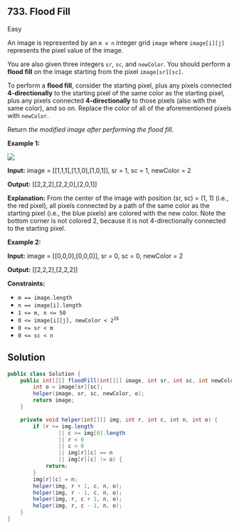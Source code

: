 ## 733\. Flood Fill

Easy

An image is represented by an `m x n` integer grid `image` where `image[i][j]` represents the pixel value of the image.

You are also given three integers `sr`, `sc`, and `newColor`. You should perform a **flood fill** on the image starting from the pixel `image[sr][sc]`.

To perform a **flood fill**, consider the starting pixel, plus any pixels connected **4-directionally** to the starting pixel of the same color as the starting pixel, plus any pixels connected **4-directionally** to those pixels (also with the same color), and so on. Replace the color of all of the aforementioned pixels with `newColor`.

Return _the modified image after performing the flood fill_.

**Example 1:**

![](https://assets.leetcode.com/uploads/2021/06/01/flood1-grid.jpg)

**Input:** image = [[1,1,1],[1,1,0],[1,0,1]], sr = 1, sc = 1, newColor = 2

**Output:** [[2,2,2],[2,2,0],[2,0,1]]

**Explanation:** From the center of the image with position (sr, sc) = (1, 1) (i.e., the red pixel), all pixels connected by a path of the same color as the starting pixel (i.e., the blue pixels) are colored with the new color. Note the bottom corner is not colored 2, because it is not 4-directionally connected to the starting pixel.

**Example 2:**

**Input:** image = [[0,0,0],[0,0,0]], sr = 0, sc = 0, newColor = 2

**Output:** [[2,2,2],[2,2,2]]

**Constraints:**

*   `m == image.length`
*   `n == image[i].length`
*   `1 <= m, n <= 50`
*   <code>0 <= image[i][j], newColor < 2<sup>16</sup></code>
*   `0 <= sr < m`
*   `0 <= sc < n`

## Solution

```java
public class Solution {
    public int[][] floodFill(int[][] image, int sr, int sc, int newColor) {
        int o = image[sr][sc];
        helper(image, sr, sc, newColor, o);
        return image;
    }

    private void helper(int[][] img, int r, int c, int n, int o) {
        if (r >= img.length
                || c >= img[0].length
                || r < 0
                || c < 0
                || img[r][c] == n
                || img[r][c] != o) {
            return;
        }
        img[r][c] = n;
        helper(img, r + 1, c, n, o);
        helper(img, r - 1, c, n, o);
        helper(img, r, c + 1, n, o);
        helper(img, r, c - 1, n, o);
    }
}
```